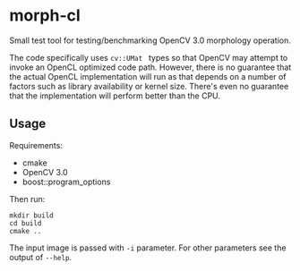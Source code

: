 # morph-cl

Small test tool for testing/benchmarking OpenCV 3.0 morphology operation. 

The code specifically uses `cv::UMat ` types so that OpenCV may attempt to
invoke an OpenCL optimized code path. However, there is no guarantee that the
actual OpenCL implementation will run as that depends on a number of factors
such as library availability or kernel size. There's even no guarantee that
the implementation will perform better than the CPU.

## Usage

Requirements:
* cmake
* OpenCV 3.0
* boost::program_options

Then run:

    mkdir build
    cd build
    cmake ..

The input image is passed with `-i` parameter. For other parameters see the output
of `--help`.
